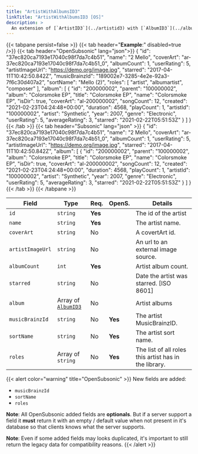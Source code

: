 ```yaml
---
title: "ArtistWithAlbumsID3"
linkTitle: "ArtistWithAlbumsID3 [OS]"
description: >
  An extension of [`ArtistID3`](../artistid3) with [`AlbumID3`](../albumid3)
---
```


{{< tabpane persist=false >}}
{{< tab header="**Example**:" disabled=true />}}
{{< tab header="OpenSubsonic" lang="json">}}
{
  "id": "37ec820ca7193e17040c98f7da7c4b51",
  "name": "2 Mello",
  "coverArt": "ar-37ec820ca7193e17040c98f7da7c4b51_0",
  "albumCount": 1,
  "userRating": 5,
  "artistImageUrl": "https://demo.org/image.jpg",
  "starred": "2017-04-11T10:42:50.842Z",
  "musicBrainzId": "189002e7-3285-4e2e-92a3-7f6c30d407a2",
  "sortName": "Mello (2)",
  "roles": [
    "artist",
    "albumartist",
    "composer"
  ],
  "album": [
    {
      "id": "200000002",
      "parent": "100000002",
      "album": "Colorsmoke EP",
      "title": "Colorsmoke EP",
      "name": "Colorsmoke EP",
      "isDir": true,
      "coverArt": "al-200000002",
      "songCount": 12,
      "created": "2021-02-23T04:24:48+00:00",
      "duration": 4568,
      "playCount": 1,
      "artistId": "100000002",
      "artist": "Synthetic",
      "year": 2007,
      "genre": "Electronic",
      "userRating": 5,
      "averageRating": 3,
      "starred": "2021-02-22T05:51:53Z"
    }
  ]
}
{{< /tab >}}
{{< tab header="Subsonic" lang="json" >}}
{
  "id": "37ec820ca7193e17040c98f7da7c4b51",
  "name": "2 Mello",
  "coverArt": "ar-37ec820ca7193e17040c98f7da7c4b51_0",
  "albumCount": 1,
  "userRating": 5,
  "artistImageUrl": "https://demo.org/image.jpg",
  "starred": "2017-04-11T10:42:50.842Z",
  "album": [
    {
      "id": "200000002",
      "parent": "100000002",
      "album": "Colorsmoke EP",
      "title": "Colorsmoke EP",
      "name": "Colorsmoke EP",
      "isDir": true,
      "coverArt": "al-200000002",
      "songCount": 12,
      "created": "2021-02-23T04:24:48+00:00",
      "duration": 4568,
      "playCount": 1,
      "artistId": "100000002",
      "artist": "Synthetic",
      "year": 2007,
      "genre": "Electronic",
      "userRating": 5,
      "averageRating": 3,
      "starred": "2021-02-22T05:51:53Z"
    }
  ]
}
{{< /tab >}}
{{< /tabpane >}}

| Field            | Type                               | Req.    | OpenS.  | Details                                                |
| ---------------- | ---------------------------------- | ------- | ------- | ------------------------------------------------------ |
| `id`             | `string`                           | **Yes** |         | The id of the artist                                   |
| `name`           | `string`                           | **Yes** |         | The artist name.                                       |
| `coverArt`       | `string`                           | No      |         | A covertArt id.                                        |
| `artistImageUrl` | `string`                           | No      |         | An url to an external image source.                    |
| `albumCount`     | `int`                              | **Yes** |         | Artist album count.                                    |
| `starred`        | `string`                           | No      |         | Date the artist was starred. [ISO 8601]                |
| `album`          | Array of [`AlbumID3`](../albumid3) | No      |         | Artist albums                                          |
| `musicBrainzId`  | `string`                           | No      | **Yes** | The artist MusicBrainzID.                              |
| `sortName`       | `string`                           | No      | **Yes** | The artist sort name.                                  |
| `roles`          | Array of `string`                  | No      | **Yes** | The list of all roles this artist has in the library.  |

{{< alert color="warning" title="OpenSubsonic" >}}
New fields are added:

- `musicBrainzId`
- `sortName`
- `roles`

**Note**: All OpenSubsonic added fields are **optionals**. But if a server support a field it **must** return it with an empty / default value when not present in it's database so that clients knows what the server supports.

**Note**: Even if some added fields may looks duplicated, it's important to still return the legacy data for compatibility reasons.
{{< /alert >}}
